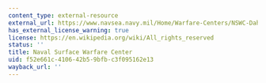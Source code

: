 ```yaml
---
content_type: external-resource
external_url: https://www.navsea.navy.mil/Home/Warfare-Centers/NSWC-Dahlgren/
has_external_license_warning: true
license: https://en.wikipedia.org/wiki/All_rights_reserved
status: ''
title: Naval Surface Warfare Center
uid: f52e661c-4106-42b5-9bfb-c3f095162e13
wayback_url: ''
---
```

